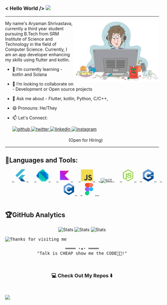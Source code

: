 ### < Hello World /> <img src="https://rb.gy/8czkyq" width="32px">

<hr>

<img align="right" alt="GIF" height="200px" src="./bit.png" />
My name's Aryaman Shrivastava, currently a third year student pursuing B.Tech from SRM Institute of Science and Technology in the field of Computer Science. Currently, I am an app developer enhancing my skills using flutter and kotlin. </br>

- 🌱 I’m currently learning - kotlin and Solana
- 👯 I’m looking to collaborate on - Development or Open source projects
- 💬 Ask me about - Flutter, kotlin, Python, C/C++,
- 😄 Pronouns: He/They
- 📫 Let's Connect: <br>

  <a href="https://github.com/aryamanshrivastava" target="_blank">
  <img src="https://img.shields.io/badge/github-%2324292e.svg?&style=for-the-badge&logo=github&logoColor=white" alt=github style="margin-bottom: 5px;" />
  </a>
  <a href="https://twitter.com/Aryaman0702" target="_blank">
  <img src="https://img.shields.io/badge/twitter-%2300acee.svg?&style=for-the-badge&logo=twitter&logoColor=white" alt=twitter style="margin-bottom: 5px;" />
  </a>
  <a href="https://www.linkedin.com/in/aryaman07/" target="_blank">
  <img src="https://img.shields.io/badge/linkedin-%231E77B5.svg?&style=for-the-badge&logo=linkedin&logoColor=white" alt=linkedin style="margin-bottom: 5px;" />
  </a>
  <a href="https://instagram.com/arryaman_?utm_medium=copy_link" target="_blank">
  <img src="https://img.shields.io/badge/instagram-%23000000.svg?&style=for-the-badge&logo=instagram&logoColor=darkpink" alt=instagram style="margin-bottom: 5px;" />
  </a>
  <br/>
  <p align="center"> (Open for Hiring)</p>
<hr>

## 💢Languages and Tools:

<div align="center">  
<code> <a href="https://flutter.dev" target="_blank" rel="noreferrer"> <img src="https://raw.githubusercontent.com/devicons/devicon/master/icons/flutter/flutter-original.svg" alt="flutter" width="40" height="40"/> </a> </code>
<code> <a href="https://dart.dev" target="_blank" rel="noreferrer"> <img src="https://raw.githubusercontent.com/devicons/devicon/master/icons/dart/dart-original.svg" alt="flutter" width="40" height="40"/> </a> </code> 
<code> <a href="https://kotlinlang.org" target="_blank" rel="noreferrer"> <img src="https://raw.githubusercontent.com/devicons/devicon/master/icons/kotlin/kotlin-original.svg" alt="flutter" width="40" height="40"/> </a> </code> 
<code> <a href="https://developer.mozilla.org/en-US/docs/Web/JavaScript" target="_blank" rel="noreferrer"> <img src="https://raw.githubusercontent.com/devicons/devicon/master/icons/javascript/javascript-original.svg" alt="javascript" width="40" height="40"/> </a> </code>
<code><a href="https://git-scm.com/" target="_blank" rel="noreferrer"> <img src="https://www.vectorlogo.zone/logos/git-scm/git-scm-icon.svg" alt="git" width="40" height="40"/> </a> </code>
<code> <a href="https://nodejs.org" target="_blank" rel="noreferrer"> <img src="https://raw.githubusercontent.com/devicons/devicon/master/icons/nodejs/nodejs-original.svg" alt="nodejs" width="40" height="40"/> </a> </code> 
<code><a href="https://www.w3schools.com/cpp/" target="_blank" rel="noreferrer"> <img src="https://raw.githubusercontent.com/devicons/devicon/master/icons/cplusplus/cplusplus-original.svg" alt="cplusplus" width="40" height="40"/> </a> </code>
<code><a href="https://www.cprogramming.com/" target="_blank" rel="noreferrer"> <img src="https://raw.githubusercontent.com/devicons/devicon/master/icons/c/c-original.svg" alt="c" width="40" height="40"/> </a> </code>
<code><a href="https://figma.com" target="_blank" rel="noreferrer"> <img src="https://raw.githubusercontent.com/devicons/devicon/master/icons/figma/figma-original.svg" alt="figma" width="40" height="40"/>  </a> </code> <br> <br>
</div>

## 🏆GitHub Analytics

<p align="center"> 
  <img align="center" width="420" src="https://github-readme-activity-graph.cyclic.app/graph?username=aryamanshrivastava&theme=chartreuse-dark" alt="Stats" />
  
<!--    <img align="center" height="165em" width="420"src="https://github-readme-stats-eight-theta.vercel.app/api/top-langs/?username=Vartika511&theme=merko&layout=compact&langs_count=10&exclude_repo=gamebase&hide=objective-c,c,java" /> -->
  <img align="center" width="420" src="https://github-readme-stats.vercel.app/api?username=aryamanshrivastava&show_icons=true&theme=dark" alt="Stats" />
  
  <img align="center" width="420" src="https://github-readme-streak-stats.herokuapp.com/?user=aryamanshrivastava&theme=dark" alt="Stats" />
  
</p>

<samp>
 <img height="120" alt="Thanks for visiting me" width="100%" src="https://raw.githubusercontent.com/BrunnerLivio/brunnerlivio/master/images/marquee.svg" />
    <p align="center">
        ════ ⋆★⋆ ════
        <br>
        "Talk is CHEAP show me the CODE👨‍💻!"
    </p>
</samp>
<br>

<h3  align="center">💻 Check Out My Repos ⬇️ </h3>
<br>

![](https://komarev.com/ghpvc/?username=aryamanshrivastava&color=blue)
